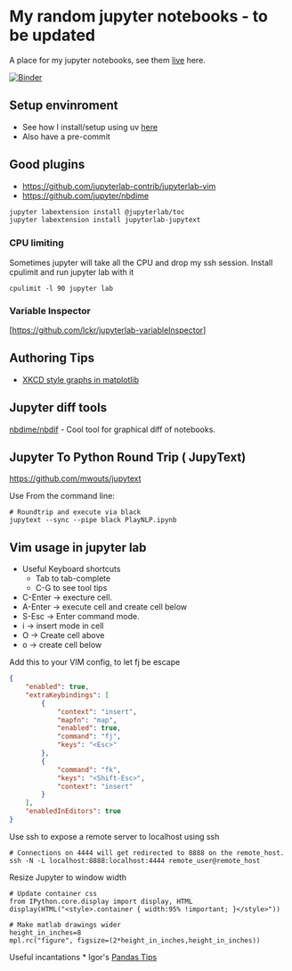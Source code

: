 # My random jupyter notebooks - to be updated

A place for my jupyter notebooks, see them [live](http://nbviewer.jupyter.org/github/idvorkin/jupyter) here.

[![Binder](http://mybinder.org/badge.svg)](http://mybinder.org/repo/idvorkin/jupyter?urlpath=lab)

## Setup envinroment

* See how I install/setup using uv [here](https://github.com/idvorkin/nlp/blob/98bd07cceaa458dfd351daa74cc080370bb447be/pyproject.toml?plain=1#L74)
* Also have a pre-commit


## Good plugins


* https://github.com/jupyterlab-contrib/jupyterlab-vim
* https://github.com/jupyter/nbdime

```bash
jupyter labextension install @jupyterlab/toc
jupyter labextension install jupyterlab-jupytext
```

### CPU limiting

Sometimes jupyter will take all the CPU and drop my ssh session.
Install cpulimit and run jupyter lab with it

    cpulimit -l 90 jupyter lab

### Variable Inspector

[https://github.com/lckr/jupyterlab-variableInspector]

## Authoring Tips

- [XKCD style graphs in matplotlib](http://nbviewer.jupyter.org/url/jakevdp.github.io/downloads/notebooks/XKCD_sketch_path.ipynb)


## Jupyter diff tools

[nbdime/nbdif](https://github.com/jupyter/nbdime#installation) - Cool tool for graphical diff of notebooks.

## Jupyter To Python Round Trip ( JupyText)

<https://github.com/mwouts/jupytext>

Use From the command line:

    # Roundtrip and execute via black
    jupytext --sync --pipe black PlayNLP.ipynb

## Vim usage in jupyter lab

- Useful Keyboard shortcuts
  - Tab to tab-complete
  - C-G to see tool tips
- C-Enter -> execture cell.
- A-Enter -> execute cell and create cell below
- S-Esc -> Enter command mode.
- i -> insert mode in cell
- O -> Create cell above
- o -> create cell below

Add this to your VIM config, to let  fj be escape

```json
{
    "enabled": true,
    "extraKeybindings": [
        {
            "context": "insert",
            "mapfn": "map",
            "enabled": true,
            "command": "fj",
            "keys": "<Esc>"
        },
        {
            "command": "fk",
            "keys": "<Shift-Esc>",
            "context": "insert"
        }
    ],
    "enabledInEditors": true
}

```

Use ssh to expose a remote server to localhost using ssh

    # Connections on 4444 will get redirected to 8888 on the remote_host.
    ssh -N -L localhost:8888:localhost:4444 remote_user@remote_host

Resize Jupyter to window width

    # Update container css
    from IPython.core.display import display, HTML
    display(HTML("<style>.container { width:95% !important; }</style>"))

    # Make matlab drawings wider
    height_in_inches=8
    mpl.rc("figure", figsize=(2*height_in_inches,height_in_inches))

Useful incantations \* Igor's [Pandas Tips](https://github.com/idvorkin/techdiary/blob/master/notes/pandas-tutorial.md)
